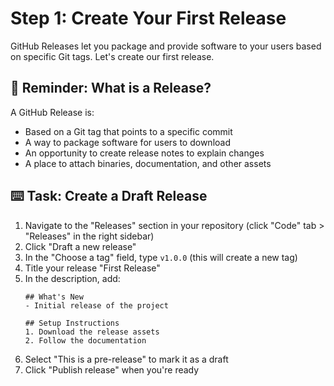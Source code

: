 # Step 1: Create Your First Release

GitHub Releases let you package and provide software to your users based on specific Git tags. Let's create our first release.

## 📝 Reminder: What is a Release?

A GitHub Release is:
- Based on a Git tag that points to a specific commit
- A way to package software for users to download
- An opportunity to create release notes to explain changes
- A place to attach binaries, documentation, and other assets

## :keyboard: Task: Create a Draft Release

1. Navigate to the "Releases" section in your repository (click "Code" tab > "Releases" in the right sidebar)
2. Click "Draft a new release"
3. In the "Choose a tag" field, type `v1.0.0` (this will create a new tag)
4. Title your release "First Release"
5. In the description, add:
   ```
   ## What's New
   - Initial release of the project
   
   ## Setup Instructions
   1. Download the release assets
   2. Follow the documentation
   ```
6. Select "This is a pre-release" to mark it as a draft
7. Click "Publish release" when you're ready




